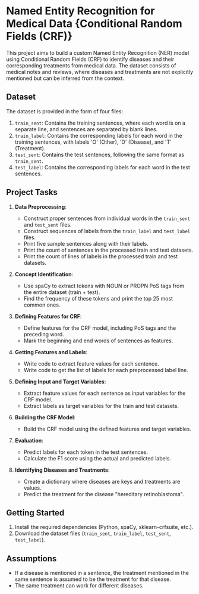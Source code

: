 # Named Entity Recognition for Medical Data {Conditional Random Fields (CRF)}

This project aims to build a custom Named Entity Recognition (NER) model using Conditional Random Fields (CRF) to identify diseases and their corresponding treatments from medical data. The dataset consists of medical notes and reviews, where diseases and treatments are not explicitly mentioned but can be inferred from the context.

## Dataset

The dataset is provided in the form of four files:

1. `train_sent`: Contains the training sentences, where each word is on a separate line, and sentences are separated by blank lines.
2. `train_label`: Contains the corresponding labels for each word in the training sentences, with labels 'O' (Other), 'D' (Disease), and 'T' (Treatment).
3. `test_sent`: Contains the test sentences, following the same format as `train_sent`.
4. `test_label`: Contains the corresponding labels for each word in the test sentences.


## Project Tasks

1. **Data Preprocessing**:
   - Construct proper sentences from individual words in the `train_sent` and `test_sent` files.
   - Construct sequences of labels from the `train_label` and `test_label` files.
   - Print five sample sentences along with their labels.
   - Print the count of sentences in the processed train and test datasets.
   - Print the count of lines of labels in the processed train and test datasets.

2. **Concept Identification**:
   - Use spaCy to extract tokens with NOUN or PROPN PoS tags from the entire dataset (train + test).
   - Find the frequency of these tokens and print the top 25 most common ones.

3. **Defining Features for CRF**:
   - Define features for the CRF model, including PoS tags and the preceding word.
   - Mark the beginning and end words of sentences as features.

4. **Getting Features and Labels**:
   - Write code to extract feature values for each sentence.
   - Write code to get the list of labels for each preprocessed label line.

5. **Defining Input and Target Variables**:
   - Extract feature values for each sentence as input variables for the CRF model.
   - Extract labels as target variables for the train and test datasets.

6. **Building the CRF Model**:
   - Build the CRF model using the defined features and target variables.

7. **Evaluation**:
   - Predict labels for each token in the test sentences.
   - Calculate the F1 score using the actual and predicted labels.

8. **Identifying Diseases and Treatments**:
   - Create a dictionary where diseases are keys and treatments are values.
   - Predict the treatment for the disease "hereditary retinoblastoma".

## Getting Started

1. Install the required dependencies (Python, spaCy, sklearn-crfsuite, etc.).
2. Download the dataset files (`train_sent`, `train_label`, `test_sent`, `test_label`).

## Assumptions

- If a disease is mentioned in a sentence, the treatment mentioned in the same sentence is assumed to be the treatment for that disease.
- The same treatment can work for different diseases.
